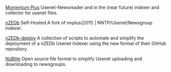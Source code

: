 
[Momentum Plus](https://plus.momentum-client.com/)
Usenet-Newsreader and in the (near future) indexer and collector for usenet files.

[nZEDb](https://github.com/nZEDb/nZEDb)
Self-Hosted
A fork of nnplus(2011) | NNTP/Usenet/Newsgroup indexer.

[nZEDb-deploy](https://github.com/PREngineer/nZEDb-deploy)
A collection of scripts to automate and simplify the deployment of a nZEDb Usenet Indexer using the new format of their GitHub repository.

[NzBlite](https://www.nzblite.com/)
Open source file format to simplify Usenet uploading and downloading to newsgroups.
